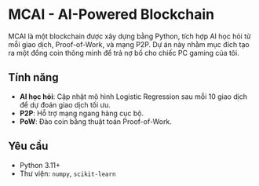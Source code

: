 # MCAI - AI-Powered Blockchain

MCAI là một blockchain được xây dựng bằng Python, tích hợp AI học hỏi từ mỗi giao dịch, Proof-of-Work, và mạng P2P. Dự án này nhằm mục đích tạo ra một đồng coin thông minh để trả nợ bố cho chiếc PC gaming của tôi.

## Tính năng
- **AI học hỏi**: Cập nhật mô hình Logistic Regression sau mỗi 10 giao dịch để dự đoán giao dịch tối ưu.
- **P2P**: Hỗ trợ mạng ngang hàng cục bộ.
- **PoW**: Đào coin bằng thuật toán Proof-of-Work.

## Yêu cầu
- Python 3.11+
- Thư viện: `numpy`, `scikit-learn`